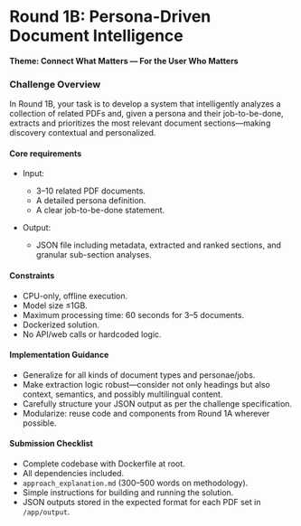 # Round 1B: Persona-Driven Document Intelligence

**Theme: Connect What Matters — For the User Who Matters**

### Challenge Overview

In Round 1B, your task is to develop a system that intelligently analyzes a collection of related PDFs and, given a persona and their job-to-be-done, extracts and prioritizes the most relevant document sections—making discovery contextual and personalized.

#### Core requirements

- Input:  
  - 3–10 related PDF documents.  
  - A detailed persona definition.  
  - A clear job-to-be-done statement.

- Output:  
  - JSON file including metadata, extracted and ranked sections, and granular sub-section analyses.

#### Constraints

- CPU-only, offline execution.  
- Model size ≤1GB.  
- Maximum processing time: 60 seconds for 3–5 documents.  
- Dockerized solution.  
- No API/web calls or hardcoded logic.

#### Implementation Guidance

- Generalize for all kinds of document types and personae/jobs.  
- Make extraction logic robust—consider not only headings but also context, semantics, and possibly multilingual content.  
- Carefully structure your JSON output as per the challenge specification.  
- Modularize: reuse code and components from Round 1A wherever possible.

#### Submission Checklist

- Complete codebase with Dockerfile at root.  
- All dependencies included.  
- `approach_explanation.md` (300–500 words on methodology).  
- Simple instructions for building and running the solution.  
- JSON outputs stored in the expected format for each PDF set in `/app/output`.

